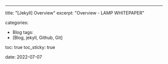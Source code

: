 ---
title:  "[Jekyll] Overview"
excerpt: "Overview - LAMP WHITEPAPER"

categories:
  - Blog
tags:
  - [Blog, jekyll, Github, Git]

toc: true
toc_sticky: true
 
date: 2022-07-07
